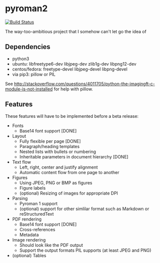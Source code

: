 pyroman2
========

[![Build Status](https://travis-ci.org/eblade/pyroman2.svg?branch=master)](https://travis-ci.org/eblade/pyroman2)

The way-too-ambitious project that I somehow can't let go the idea of


Dependencies
------------

* python3
* ubuntu: libfreetype6-dev libjpeg-dev zlib1g-dev libpng12-dev
* centos/fedora: freetype-devel libjpeg-devel libpng-devel
* via pip3: pillow or PIL

See http://stackoverflow.com/questions/4011705/python-the-imagingft-c-module-is-not-installed for help with pillow.


Features
--------

These features will have to be implemented before a beta release:

* Fonts
  * Base14 font support [DONE]
* Layout
  * Fully flexible per page [DONE]
  * Paragraph/heading templates
  * Nested lists with bullets or numbering
  * Inheritable parameters in document hierarchy [DONE]
* Text flow
  * Left, right, center and justify alignment
  * Automatic content flow from one page to another
* Figures
  * Using JPEG, PNG or BMP as figures
  * Figure labels
  * (optional) Resizing of images for appropriate DPI
* Parsing
  * Pyroman 1 support
  * (optional) support for other simlilar format such as Markdown or reStructuredText
* PDF rendering
  * Base14 font support [DONE]
  * Cross-references
  * Metadata
* Image rendering
  * Should look like the PDF output
  * Support the output formats PIL supports (at least JPEG and PNG)
* (optional) Tables
